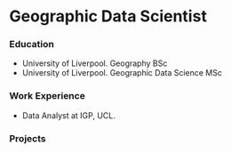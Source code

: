 # Geographic Data Scientist

### Education
- University of Liverpool. Geography BSc
- University of Liverpool. Geographic Data Science MSc

### Work Experience
- Data Analyst at IGP, UCL.

### Projects
